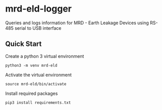 # mrd-eld-logger
Queries and logs information for MRD - Earth Leakage Devices using RS-485 serial to USB interface

## Quick Start
Create a python 3 virtual environment

`python3 -m venv mrd-eld`

Activate the virtual environment

`source mrd-eld/bin/activate`

Install required packages

`pip3 install requirements.txt`

